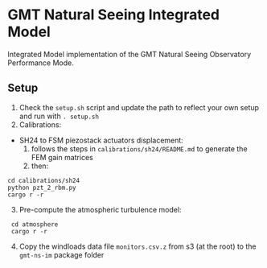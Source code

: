 # GMT Natural Seeing Integrated Model

Integrated Model implementation of the GMT Natural Seeing Observatory Performance Mode.

## Setup

 1. Check the `setup.sh` script and update the path to reflect your own setup and run with `. setup.sh`
 2. Calibrations:
  * SH24 to FSM piezostack actuators displacement:
    1. follows the steps in `calibrations/sh24/README.md` to generate the FEM gain matrices
    2. then:
  ```shell
  cd calibrations/sh24
  python pzt_2_rbm.py
  cargo r -r  
  ```
 3. Pre-compute the atmospheric turbulence model:
 ```shell
  cd atmosphere
  cargo r -r
```
 4. Copy the windloads data file `monitors.csv.z` from s3 (at the root) to the `gmt-ns-im` package folder
